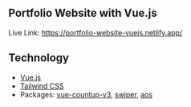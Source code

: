 ## Portfolio Website with Vue.js

Live Link: https://portfolio-website-vuejs.netlify.app/

## Technology
- [Vue.js](https://v2.tailwindcss.com/docs/guides/vue-3-vite)
- [Tailwind CSS](https://v2.tailwindcss.com/docs/guides/vue-3-vite)
- Packages: [vue-countup-v3](https://www.npmjs.com/package/vue-countup-v3), [swiper](https://swiperjs.com/vue), [aos](https://michalsnik.github.io/aos/)